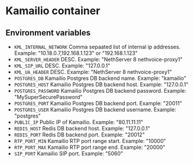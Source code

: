# Kamailio container

## Environment variables

- `KML_INTERNAL_NETWORK` Comma sepaated list of internal ip addresses. Example: "10.18.0.7,192.168.1.123" or "192.168.1.123"
- `KML_SERVER_HEADER` DESC. Example: "NethServer 8 nethvoice-proxy1"
- `KML_SIP_URL` DESC. Example: "127.0.0.1"
- `KML_UA_HEADER` DESC. Example: "NethServer 8 nethvoice-proxy1"
- `POSTGRES_DB` Kamailio Postgres DB backend name. Example: "kamailio"
- `POSTGRES_HOST` Kamailio Postgres DB backend host. Example: "127.0.0.1"
- `POSTGRES_PASSWORD` Kamailio Postgres DB backend password. Example: "MySuperSecurePassword"
- `POSTGRES_PORT` Kamailio Postgres DB backend port. Example: "20011"
- `POSTGRES_USER` Kamailio Postgres DB backend username. Example: "postgres"
- `PUBLIC_IP` Public IP of Kamailio. Example: "80.11.11.11"
- `REDIS_HOST` Redis DB backend host. Example: "127.0.0.1"
- `REDIS_PORT` Redis DB backend port. Example: "20012"
- `RTP_PORT_MIN` Kamailio RTP port range start. Example: "10000"
- `RTP_PORT_MAX` Kamailio RTP port range end. Example: "20000"
- `SIP_PORT` Kamailio SIP port. Example: "5060"
